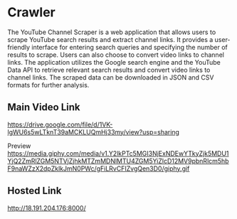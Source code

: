 
# Crawler

The YouTube Channel Scraper is a web application that allows users to scrape YouTube search results and extract channel links. It provides a user-friendly interface for entering search queries and specifying the number of results to scrape. Users can also choose to convert video links to channel links. The application utilizes the Google search engine and the YouTube Data API to retrieve relevant search results and convert video links to channel links. The scraped data can be downloaded in JSON and CSV formats for further analysis.







## Main Video Link
https://drive.google.com/file/d/1VK-lgWU6s5wLTknT39aMCKLUQmHj33my/view?usp=sharing


Preview
https://media.giphy.com/media/v1.Y2lkPTc5MGI3NjExNDEwYTkyZjk5MDU1YjQ2ZmRlZGM5NTVjZjhkMTZmMDNlMTU4ZGM5YiZlcD12MV9pbnRlcm5hbF9naWZzX2dpZklkJmN0PWc/gFiLRvCFIZvgQen3D0/giphy.gif




## Hosted Link 

http://18.191.204.176:8000/

